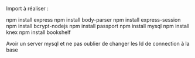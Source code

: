 Import à réaliser :

npm install express
npm install body-parser
npm install express-session
npm install bcrypt-nodejs
npm install passport
npm install mysql
npm install knex
npm install bookshelf




Avoir un server mysql et ne pas oublier de changer les Id de connection à la base
